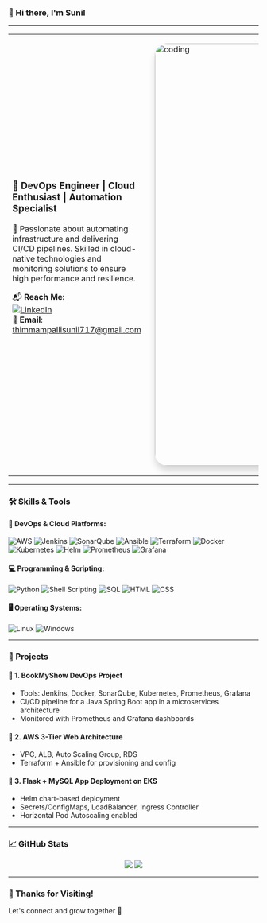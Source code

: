 ### 👋 Hi there, I'm **Sunil**

---

<table>
<tr>
<td style="vertical-align: middle; padding-right: 20px;">

### 🚀 DevOps Engineer | Cloud Enthusiast | Automation Specialist

🔧 Passionate about automating infrastructure and delivering CI/CD pipelines. Skilled in cloud-native technologies and monitoring solutions to ensure high performance and resilience.

📬 **Reach Me:**  
[![LinkedIn](https://img.shields.io/badge/LinkedIn-blue?style=flat&logo=linkedin)](https://www.linkedin.com/in/thimmampallisunil)  
📧 **Email**: thimmampallisunil717@gmail.com

</td>
<td style="vertical-align: middle;">

<img 
  alt="coding" 
  src="https://img.freepik.com/free-photo/person-playing-3d-video-games-device_23-2151005751.jpg" 
  width="850" 
  style="border-radius: 25px; box-shadow: 0 10px 14px rgba(0,0,0,0.15);"
/>

</td>
</tr>
</table>

---

### 🛠️ Skills & Tools

#### 🚀 DevOps & Cloud Platforms:
![AWS](https://img.shields.io/badge/AWS-232F3E?style=for-the-badge&logo=amazon-aws&logoColor=white)
![Jenkins](https://img.shields.io/badge/Jenkins-D24939?style=for-the-badge&logo=jenkins&logoColor=white)
![SonarQube](https://img.shields.io/badge/SonarQube-4E9BCD?style=for-the-badge&logo=sonarqube&logoColor=white)
![Ansible](https://img.shields.io/badge/Ansible-EE0000?style=for-the-badge&logo=ansible&logoColor=white)
![Terraform](https://img.shields.io/badge/Terraform-623CE4?style=for-the-badge&logo=terraform&logoColor=white)
![Docker](https://img.shields.io/badge/Docker-2496ED?style=for-the-badge&logo=docker&logoColor=white)
![Kubernetes](https://img.shields.io/badge/Kubernetes-326CE5?style=for-the-badge&logo=kubernetes&logoColor=white)
![Helm](https://img.shields.io/badge/Helm-0F1689?style=for-the-badge&logo=helm&logoColor=white)
![Prometheus](https://img.shields.io/badge/Prometheus-E6522C?style=for-the-badge&logo=prometheus&logoColor=white)
![Grafana](https://img.shields.io/badge/Grafana-F46800?style=for-the-badge&logo=grafana&logoColor=white)

#### 💻 Programming & Scripting:
![Python](https://img.shields.io/badge/Python-3776AB?style=for-the-badge&logo=python&logoColor=white)
![Shell Scripting](https://img.shields.io/badge/Shell-4EAA25?style=for-the-badge&logo=gnu-bash&logoColor=white)
![SQL](https://img.shields.io/badge/SQL-4479A1?style=for-the-badge&logo=postgresql&logoColor=white)
![HTML](https://img.shields.io/badge/HTML5-E34F26?style=for-the-badge&logo=html5&logoColor=white)
![CSS](https://img.shields.io/badge/CSS3-1572B6?style=for-the-badge&logo=css3&logoColor=white)

#### 🖥️ Operating Systems:
![Linux](https://img.shields.io/badge/Linux-FCC624?style=for-the-badge&logo=linux&logoColor=black)
![Windows](https://img.shields.io/badge/Windows-0078D6?style=for-the-badge&logo=windows&logoColor=white)

---

### 📂 Projects

#### 📌 1. **BookMyShow DevOps Project**
- Tools: Jenkins, Docker, SonarQube, Kubernetes, Prometheus, Grafana
- CI/CD pipeline for a Java Spring Boot app in a microservices architecture
- Monitored with Prometheus and Grafana dashboards

#### 📌 2. **AWS 3-Tier Web Architecture**
- VPC, ALB, Auto Scaling Group, RDS
- Terraform + Ansible for provisioning and config

#### 📌 3. **Flask + MySQL App Deployment on EKS**
- Helm chart-based deployment
- Secrets/ConfigMaps, LoadBalancer, Ingress Controller
- Horizontal Pod Autoscaling enabled

---

### 📈 GitHub Stats
<p align="center">
  <img src="https://github-readme-stats.vercel.app/api?username=suneel-717&show_icons=true&theme=dark" />
  <img src="https://github-readme-streak-stats.herokuapp.com/?user=suneel-717&theme=dark" />
</p>

---

### 🙌 Thanks for Visiting!
Let's connect and grow together 🚀
